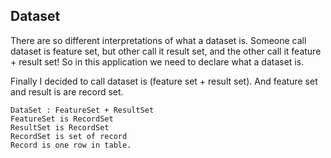 ## Dataset

There are so different interpretations of what a dataset is. Someone call dataset is feature set, but other call it result set, and the other call it feature + result set! So in this application we need to declare what a dataset is.

Finally I decided to call dataset is (feature set + result set). And feature set and result is are record set.
````
DataSet : FeatureSet + ResultSet
FeatureSet is RecordSet
ResultSet is RecordSet
RecordSet is set of record
Record is one row in table.
````